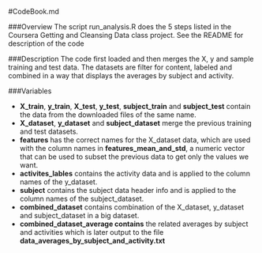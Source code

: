 #CodeBook.md

###Overview
The script run_analysis.R does the 5 steps listed in the Coursera Getting and Cleansing Data class project.  See the README for description of the code

###Description
The code first loaded and then merges the X, y and sample training and test data.  The datasets are filter for content, labeled and combined in a way that displays the averages by subject and activity.

###Variables
+ **X_train**, **y_train**, **X_test**, **y_test**, **subject_train** and **subject_test** contain the data from the downloaded files of the same name.
+ **X_dataset**, **y_dataset** and **subject_dataset** merge the previous training and test datasets.
+ **features** has the correct names for the X_dataset data, which are used with the column names in **features_mean_and_std**, a numeric vector that can be used to subset the previous data to get only the values we want.
+ **activites_lables** contains the activity data and is applied to the column names of the y_dataset.
+ **subject** contains the subject data header info and is applied to the column names of the subject_dataset.
+ **combined_dataset** contains combination of the X_dataset, y_dataset and subject_dataset in a big dataset.
+ **combined_dataset_average contains** the related averages by subject and activities which is later output to the file **data_averages_by_subject_and_activity.txt**
